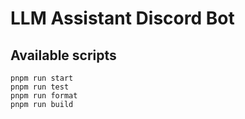 # LLM Assistant Discord Bot

## Available scripts

```shell
pnpm run start
pnpm run test
pnpm run format
pnpm run build
```

